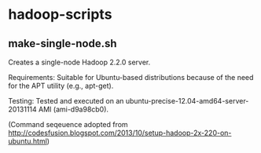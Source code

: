 # hadoop-scripts

## make-single-node.sh 

Creates a single-node Hadoop 2.2.0 server. 

Requirements: Suitable for Ubuntu-based distributions because of the need for the APT utility (e.g., apt-get).

Testing: Tested and executed on an ubuntu-precise-12.04-amd64-server-20131114 AMI (ami-d9a98cb0).

(Command seqeuence adopted from http://codesfusion.blogspot.com/2013/10/setup-hadoop-2x-220-on-ubuntu.html)
